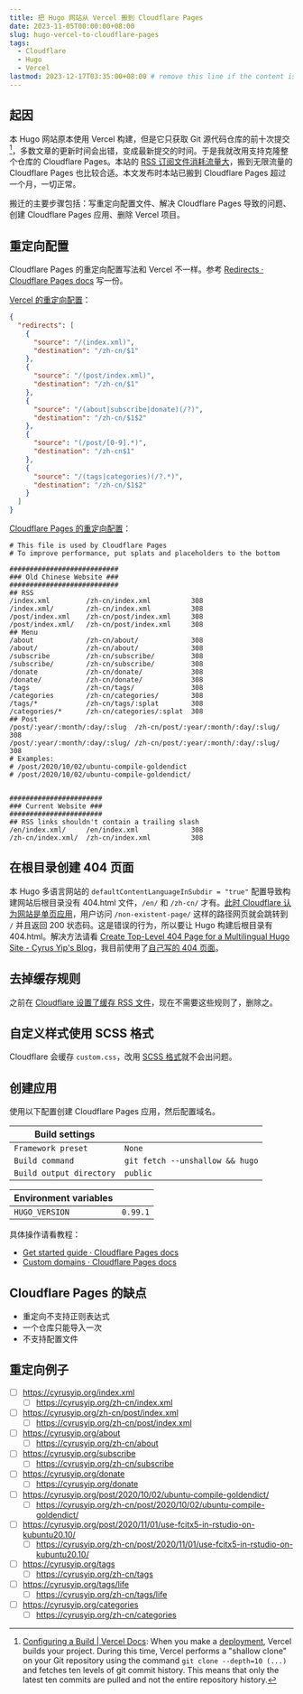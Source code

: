 ```yaml
---
title: 把 Hugo 网站从 Vercel 搬到 Cloudflare Pages
date: 2023-11-05T00:00:00+08:00
slug: hugo-vercel-to-cloudflare-pages
tags:
  - Cloudflare
  - Hugo
  - Vercel
lastmod: 2023-12-17T03:35:00+08:00 # remove this line if the content is actually changed
---
```


## 起因

本 Hugo 网站原本使用 Vercel 构建，但是它只获取 Git 源代码仓库的前十次提交[^jiao]，多数文章的更新时间会出错，变成最新提交的时间。于是我就改用支持克隆整个仓库的 Cloudflare Pages。本站的 [RSS 订阅文件消耗流量大](/zh-cn/post/2022/11/22/cache-rss-with-cloudflare/)，搬到无限流量的 Cloudflare Pages 也比较合适。本文发布时本站已搬到 Cloudflare Pages 超过一个月，一切正常。

[^jiao]: [Configuring a Build | Vercel Docs](https://vercel.com/docs/deployments/configure-a-build): When you make a [deployment](https://vercel.com/docs/deployments/overview), Vercel builds your project. During this time, Vercel performs a "shallow clone" on your Git repository using the command `git clone --depth=10 (...)` and fetches ten levels of git commit history. This means that only the latest ten commits are pulled and not the entire repository history.

搬迁的主要步骤包括：写重定向配置文件、解决 Cloudflare Pages 导致的问题、创建 Cloudflare Pages 应用、删除 Vercel 项目。

## 重定向配置

Cloudflare Pages 的重定向配置写法和 Vercel 不一样。参考 [Redirects · Cloudflare Pages docs](https://developers.cloudflare.com/pages/platform/redirects/) 写一份。

[Vercel 的重定向配置](https://github.com/CyrusYip/cyrusyip-blog/blob/f1d927a68954eaaf3cec3b3f6fb7c32d2ea2d24f/vercel.json#L10-L31)：

```json
{
  "redirects": [
    {
      "source": "/(index.xml)",
      "destination": "/zh-cn/$1"
    },
    {
      "source": "/(post/index.xml)",
      "destination": "/zh-cn/$1"
    },
    {
      "source": "/(about|subscribe|donate)(/?)",
      "destination": "/zh-cn/$1$2"
    },
    {
      "source": "(/post/[0-9].*)",
      "destination": "/zh-cn$1"
    },
    {
      "source": "/(tags|categories)(/?.*)",
      "destination": "/zh-cn/$1$2"
    }
  ]
}
```

[Cloudflare Pages 的重定向配置](https://github.com/CyrusYip/cyrusyip-blog/blob/f1d927a68954eaaf3cec3b3f6fb7c32d2ea2d24f/static/_redirects)：

```
# This file is used by Cloudflare Pages
# To improve performance, put splats and placeholders to the bottom

###########################
### Old Chinese Website ###
###########################
## RSS
/index.xml         /zh-cn/index.xml          308
/index.xml/        /zh-cn/index.xml          308
/post/index.xml    /zh-cn/post/index.xml     308
/post/index.xml/   /zh-cn/post/index.xml     308
## Menu
/about             /zh-cn/about/             308
/about/            /zh-cn/about/             308
/subscribe         /zh-cn/subscribe/         308
/subscribe/        /zh-cn/subscribe/         308
/donate            /zh-cn/donate/            308
/donate/           /zh-cn/donate/            308
/tags              /zh-cn/tags/              308
/categories        /zh-cn/categories/        308
/tags/*            /zh-cn/tags/:splat        308
/categories/*      /zh-cn/categories/:splat  308
## Post
/post/:year/:month/:day/:slug  /zh-cn/post/:year/:month/:day/:slug/ 308
/post/:year/:month/:day/:slug/ /zh-cn/post/:year/:month/:day/:slug/ 308
# Examples:
# /post/2020/10/02/ubuntu-compile-goldendict
# /post/2020/10/02/ubuntu-compile-goldendict/


#######################
### Current Website ###
#######################
## RSS links shouldn't contain a trailing slash
/en/index.xml/     /en/index.xml             308
/zh-cn/index.xml/  /zh-cn/index.xml          308
```

## 在根目录创建 404 页面

本 Hugo 多语言网站的 `defaultContentLanguageInSubdir = "true"` 配置导致构建网站后根目录没有 404.html 文件，`/en/` 和 `/zh-cn/` 才有。[此时 Cloudflare 认为网站是单页应用](https://community.cloudflare.com/t/redirects-rule-for-all-404-page-to-homepage/449500)，用户访问 `/non-existent-page/` 这样的路径网页就会跳转到 `/` 并且返回 200 状态码。这是错误的行为，所以要让 Hugo 构建后根目录有 404.html。解决方法请看 [Create Top-Level 404 Page for a Multilingual Hugo Site - Cyrus Yip's Blog](/en/post/2023/11/06/hugo-top-level-404/)，我目前使用了[自己写的 404 页面](https://github.com/CyrusYip/cyrusyip-blog/blob/0b6d0b826d25470a471f5e8503d49055b8a7fc95/static/404.html)。

## 去掉缓存规则

之前在 [Cloudflare 设置了缓存 RSS 文件](/zh-cn/post/2022/11/22/cache-rss-with-cloudflare/)，现在不需要这些规则了，删除之。

## 自定义样式使用 SCSS 格式

Cloudflare 会缓存 `custom.css`，改用 [SCSS 格式](https://github.com/CyrusYip/cyrusyip-blog/blob/0b6d0b826d25470a471f5e8503d49055b8a7fc95/assets/sass/_custom/_custom.scss)就不会出问题。

## 创建应用

使用以下配置创建 Cloudflare Pages 应用，然后配置域名。

| Build settings           |                                 |
| ------------------------ | ------------------------------- |
| `Framework preset`       | `None`                          |
| `Build command`          | `git fetch --unshallow && hugo` |
| `Build output directory` | `public`                        |

| Environment variables |          |
| --------------------- | -------- |
| `HUGO_VERSION`        | `0.99.1` |

具体操作请看教程：

- [Get started guide · Cloudflare Pages docs](https://developers.cloudflare.com/pages/get-started/guide/)
- [Custom domains · Cloudflare Pages docs](https://developers.cloudflare.com/pages/platform/custom-domains/)

## Cloudflare Pages 的缺点

- 重定向不支持正则表达式
- 一个仓库只能导入一次
- 不支持配置文件

## 重定向例子

- [ ] https://cyrusyip.org/index.xml
    - [ ] https://cyrusyip.org/zh-cn/index.xml
- [ ] https://cyrusyip.org/zh-cn/post/index.xml
    - [ ] https://cyrusyip.org/zh-cn/post/index.xml
- [ ] https://cyrusyip.org/about
    - [ ] https://cyrusyip.org/zh-cn/about
- [ ] https://cyrusyip.org/subscribe
    - [ ] https://cyrusyip.org/zh-cn/subscribe
- [ ] https://cyrusyip.org/donate
    - [ ] https://cyrusyip.org/donate
- [ ] https://cyrusyip.org/post/2020/10/02/ubuntu-compile-goldendict/
    - [ ] https://cyrusyip.org/zh-cn/post/2020/10/02/ubuntu-compile-goldendict/
- [ ] https://cyrusyip.org/post/2020/11/01/use-fcitx5-in-rstudio-on-kubuntu20.10/
    - [ ] https://cyrusyip.org/zh-cn/post/2020/11/01/use-fcitx5-in-rstudio-on-kubuntu20.10/
- [ ] https://cyrusyip.org/tags
    - [ ] https://cyrusyip.org/zh-cn/tags
- [ ] https://cyrusyip.org/tags/life
    - [ ] https://cyrusyip.org/zh-cn/tags/life
- [ ] https://cyrusyip.org/categories
    - [ ] https://cyrusyip.org/zh-cn/categories
